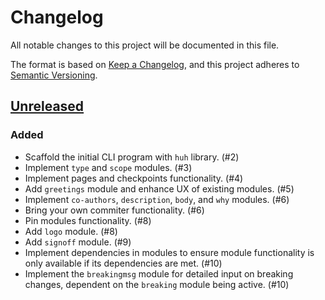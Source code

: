 # Changelog

All notable changes to this project will be documented in this file.

The format is based on [Keep a Changelog](https://keepachangelog.com/en/1.1.0/), and this project adheres to [Semantic Versioning](https://semver.org/spec/v2.0.0.html).

## [Unreleased]

### Added

- Scaffold the initial CLI program with `huh` library. (#2)
- Implement `type` and `scope` modules. (#3)
- Implement pages and checkpoints functionality. (#4)
- Add `greetings` module and enhance UX of existing modules. (#5)
- Implement `co-authors`, `description`, `body`, and `why` modules. (#6)
- Bring your own commiter functionality. (#6)
- Pin modules functionality. (#8)
- Add `logo` module. (#8)
- Add `signoff` module. (#9)
- Implement dependencies in modules to ensure module functionality is only available if its dependencies are met. (#10)
- Implement the `breakingmsg` module for detailed input on breaking changes, dependent on the `breaking` module being active. (#10)

[unreleased]: https://github.com/nantli/goodcommit/compare/v0.0.0...HEAD
